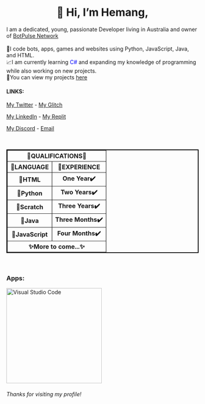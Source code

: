 <h1><center>👋 Hi, I’m Hemang, </center></h1> 

<p>I am a dedicated, young, passionate Developer living in Australia and owner of <a href = "https://github.com/BotPulse-Network">BotPulse Network</a><br><br>
💫I code bots, apps, games and websites using Python, JavaScript, Java, and HTML. <br>📈I am currently learning <font color = "#0000FF">C#</font> and expanding my knowledge of programming while also working on new projects.<br>💯You can view my projects <a href = "https://github.com/Zemerik?tab=repositories">here</a></p>

<h4>LINKS: </h4>
<p><a href = "https://twitter.com/ZemerikY">My Twitter</a> - <a href = "https://glitch.com/@zemerik">My Glitch</a></p>
<p><a href = "https://www.linkedin.com/in/lucifer-yadav-7858b3284/">My LinkedIn</a> - <a href = "https://replit.com/@LuiceferYadav">My Replit</a></p>
<p><a href = "https://discord.com/users/1018816958587748383">My Discord</a> - <a href = "mailto: zemerikY@gmailcom">Email</a></p>
<br>
<center><table border = "2" bordercolor = "#000000" cellpadding = "2">
  <tbody>
    <tr>
      <th colspan = "2">🌟QUALIFICATIONS🌟</th>
    </tr>
    <tr>
      <th>📜LANGUAGE</th>
      <th>🔢EXPERIENCE</th>
    </tr>
    <tr>
      <th>💯HTML</th>
      <th>One Year✔️</th>
    </tr>
    <tr>
      <th>💯Python</th>
      <th>Two Years✔️</th>
    </tr>
    <tr>
      <th>💯Scratch</th>
      <th>Three Years✔️</th>
    </tr>
    <tr>
      <th>💯Java</th>
      <th>Three Months✔️</th>
    </tr>
    <tr>
      <th>💯JavaScript</th>
      <th>Four Months✔️</th>
    </tr>
    <tr>
      <th colspan = "2">✨More to come...✨</th>
    </tr>
  </tbody>
</table></center>

<br>
  
<h3>Apps: </h3>
<img src = "https://cdn.discordapp.com/attachments/1062477574841831594/1143502978368675880/image.png" alt = "Visual Studio Code" style = "width:250px;height:250px">

<h6>Thanks for visiting my profile!</h6>
<!---
Zemerik/Zemerik is a ✨ special ✨ repository because its `README.md` (this file) appears on your GitHub profile.
You can click the Preview link to take a look at your changes.
--->
